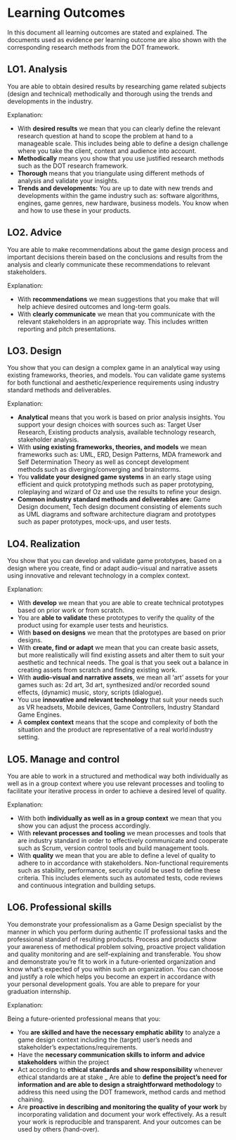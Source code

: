 # Learning Outcomes
In this document all learning outcomes are stated and explained. The documents used as evidence per learning outcome are also shown with the corresponding research methods from the DOT framework.

## LO1. Analysis 

You are able to obtain desired results by researching game related subjects (design and technical) methodically and thorough using the trends and developments in the industry.

Explanation: 

- With __desired results__ we mean that you can clearly define the relevant research question at hand to scope the problem at hand to a manageable scale. This includes being able to define a design challenge where you take the client, context and audience into account. 
- __Methodically__ means you show that you use justified research methods such as the DOT research framework.
- __Thorough__ means that you triangulate using different methods of analysis and validate your insights. 
- __Trends and developments:__ You are up to date with new trends and developments within the game industry such as: software algorithms, engines, game genres, new hardware, business models. You know when and how to use these in your products.

## LO2. Advice 

You are able to make recommendations about the game design process and important decisions therein based on the conclusions and results from the analysis and clearly communicate these recommendations to relevant stakeholders. 

Explanation: 

- With __recommendations__ we mean suggestions that you make that will help achieve desired outcomes and long-term goals. 
- With __clearly communicate__ we mean that you communicate with the relevant stakeholders in an appropriate way. This includes written reporting and pitch presentations.

## LO3. Design 

You show that you can design a complex game in an analytical way using existing frameworks, theories, and models. You can validate game systems for both functional and aesthetic/experience requirements using industry standard methods and deliverables. 

Explanation: 

- __Analytical__ means that you work is based on prior analysis insights. You support your design choices with sources such as: Target User Research, Existing products analysis, available technology research, stakeholder analysis. 
- With __using existing frameworks, theories, and models__ we mean frameworks such as: UML, ERD, Design Patterns, MDA framework and Self Determination Theory as well as concept development methods such as diverging/converging and brainstorms.
- You __validate your designed game systems__ in an early stage using efficient and quick prototyping methods such as paper prototyping, roleplaying and wizard of Oz and use the results to refine your design.
- __Common industry standard methods and deliverables are:__ Game Design document, Tech design document consisting of elements such as UML diagrams and software architecture diagram and prototypes such as paper prototypes, mock-ups, and user tests. 

## LO4. Realization 

You show that you can develop and validate game prototypes,  based on a design where you create, find or adapt audio-visual and narrative assets using innovative and relevant technology in a complex context.

Explanation: 

- With __develop__ we mean that you are able to create technical prototypes based on prior work or from scratch. 
- You are __able to validate__ these prototypes to verify the quality of the product using for example user tests and heuristics. 
- With __based on designs__ we mean that the prototypes are based on prior designs. 
- With __create, find or adapt__ we mean that you can create basic assets, but more realistically will find existing assets and alter them to suit your aesthetic and technical needs. The goal is that you seek out a balance in creating assets from scratch and finding existing work. 
- With __audio-visual and narrative assets__, we mean all ‘art’ assets for your games such as: 2d art, 3d art, synthesized and/or recorded sound effects, (dynamic) music, story, scripts (dialogue). 
- You use __innovative and relevant technology__ that suit your needs such as VR headsets, Mobile devices, Game Controllers, Industry Standard Game Engines. 
- A __complex context__ means that the scope and complexity of both the situation and the product are representative of a real world industry setting.

## LO5. Manage and control 

You are able to work in a structured and methodical way both individually as well as in a group context where you use relevant processes and tooling to facilitate your iterative process in order to achieve a desired level of quality. 

Explanation: 

- With both __individually as well as in a group context__ we mean that you show you can adjust the process accordingly. 
- With __relevant processes and tooling__ we mean processes and tools that are industry standard in order to effectively communicate and cooperate such as Scrum, version control tools and build management tools. 
- With __quality__ we mean that you are able to define a level of quality to adhere to in accordance with stakeholders. Non-functional requirements such as stability, performance, security could be used to define these criteria. This includes elements such as automated tests, code reviews and continuous integration and building setups. 

## LO6. Professional skills

You demonstrate your professionalism as a Game Design specialist by the manner in which you perform during authentic IT professional tasks and the professional standard of resulting products. Process and products show your awareness of methodical problem solving, proactive project validation and quality monitoring and are self-explaining and transferable. You show and demonstrate you’re fit to work in a future-oriented organization and know what’s expected of you within such an organization. You can choose and justify a role which helps you become an expert in accordance with your personal development goals. You are able to prepare for your graduation internship.

Explanation:  

Being a future-oriented professional means that you:  

- You __are skilled and have the necessary emphatic ability__ to analyze a game design context including the (target) user’s needs and stakeholder’s expectations/requirements.
- Have the __necessary communication skills to inform and advice stakeholders__ within the project
- Act according to __ethical standards and show responsibility__ whenever ethical standards are at stake
_ Are able to __define the project’s need for information and are able to design a straightforward methodology__ to address this need using the DOT framework, method cards and method chaining.
- Are __proactive in describing and monitoring the quality of your work__ by incorporating validation and document your work effectively. As a result your work is reproducible and transparent. And your outcomes can be used by others (hand-over).
